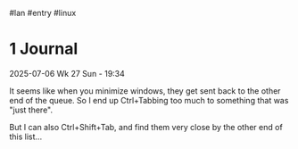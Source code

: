 #lan #entry #linux 


# 1 Journal

2025-07-06 Wk 27 Sun - 19:34

It seems like when you minimize windows, they get sent back to the other end of the queue. So I end up Ctrl+Tabbing too much to something that was "just there". 

But I can also Ctrl+Shift+Tab, and find them very close by the other end of this list...


